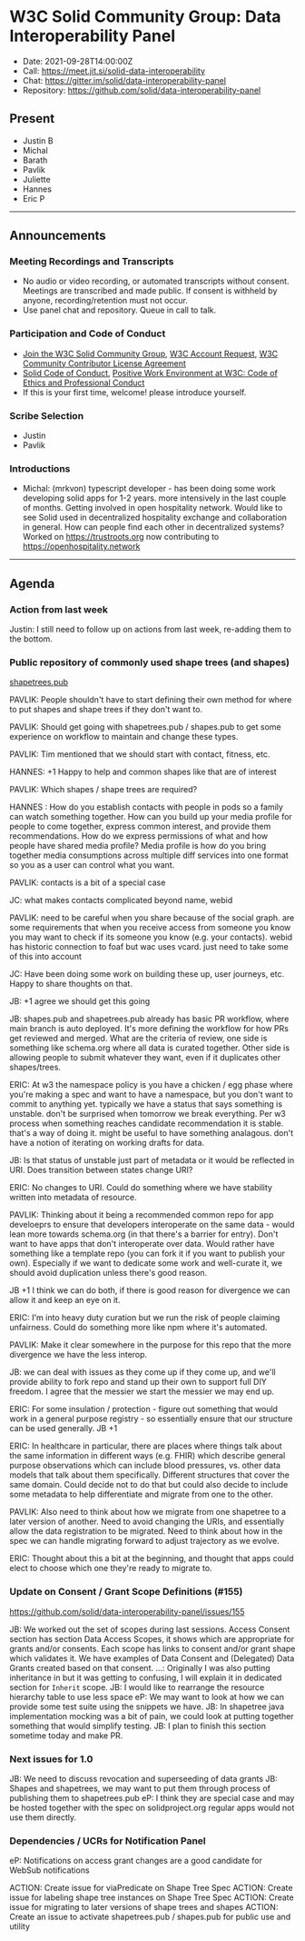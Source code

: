 # W3C Solid Community Group: Data Interoperability Panel

* Date: 2021-09-28T14:00:00Z
* Call: https://meet.jit.si/solid-data-interoperability
* Chat: https://gitter.im/solid/data-interoperability-panel
* Repository: https://github.com/solid/data-interoperability-panel


## Present

* Justin B
* Michal
* Barath
* Pavlik
* Juliette
* Hannes
* Eric P

---

## Announcements

### Meeting Recordings and Transcripts
* No audio or video recording, or automated transcripts without consent. Meetings are transcribed and made public. If consent is withheld by anyone, recording/retention must not occur.
* Use panel chat and repository. Queue in call to talk.


### Participation and Code of Conduct
* [Join the W3C Solid Community Group](https://www.w3.org/community/solid/join), [W3C Account Request](http://www.w3.org/accounts/request), [W3C Community Contributor License Agreement](https://www.w3.org/community/about/agreements/cla/)
* [Solid Code of Conduct](https://github.com/solid/process/blob/master/code-of-conduct.md), [Positive Work Environment at W3C: Code of Ethics and Professional Conduct](https://github.com/solid/process/blob/master/code-of-conduct.md)
* If this is your first time, welcome! please introduce yourself.


### Scribe Selection
* Justin
* Pavlik

### Introductions
* Michal: (mrkvon) typescript developer - has been doing some work developing solid apps for 1-2 years. more intensively in the last couple of months. Getting involved in open hospitality network. Would like to see Solid used in decentralized hospitality exchange and collaboration in general. How can people find each other in decentralized systems? Worked on https://trustroots.org now contributing to https://openhospitality.network
 
---


## Agenda

### Action from last week

Justin: I still need to follow up on actions from last week, re-adding them to the bottom.

### Public repository of commonly used shape trees (and shapes)
[shapetrees.pub](https://github.com/shapetrees/shapetrees.pub)

PAVLIK: People shouldn't have to start defining their own method for where to put shapes and shape trees if they don't want to.

PAVLIK: Should get going with shapetrees.pub / shapes.pub to get some experience on workflow to maintain and change these types.

PAVLIK: Tim mentioned that we should start with contact, fitness, etc.

HANNES: +1 Happy to help and common shapes like that are of interest

PAVLIK: Which shapes / shape trees are required?

HANNES
: How do you establish contacts with people in pods so a family can watch something together. How can you build up your media profile for people to come together, express common interest, and provide them recommendations. How do we express permissions of what and how people have shared media profile? Media profile is how do you bring together media consumptions across multiple diff services into one format so you as a user can control what you want.

PAVLIK: contacts is a bit of a special case

JC: what makes contacts complicated beyond name, webid

PAVLIK: need to be careful when you share because of the social graph. are some requirements that when you receive access from someone you know you may want to check if its someone you know (e.g. your contacts). webid has historic connection to foaf but wac uses vcard. just need to take some of this into account

JC: Have been doing some work on building these up, user journeys, etc. Happy to share thoughts on that.

JB: +1 agree we should get this going

JB: shapes.pub and shapetrees.pub already has basic PR workflow, where main branch is auto deployed. It's more defining the workflow for how PRs get reviewed and merged. What are the criteria of review, one side is something like schema.org where all data is curated together. Other side is allowing people to submit whatever they want, even if it duplicates other shapes/trees.

ERIC: At w3 the namespace policy is you have a chicken / egg phase where you're making a spec and want to have a namespace, but you don't want to commit to anything yet. typically we have a status that says something is unstable. don't be surprised when tomorrow we break everything. Per w3 process when something reaches candidate recommendation it is stable. that's a way of doing it. might be useful to have something analagous. don't have a notion of iterating on working drafts for data.

JB: Is that status of unstable just part of metadata or it would be reflected in URI. Does transition between states change URI?

ERIC: No changes to URI. Could do something where we have stability written into metadata of resource.

PAVLIK: Thinking about it being a recommended common repo for app develoeprs to ensure that developers interoperate on the same data - would lean more towards schema.org (in that there's a barrier for entry). Don't want to have apps that don't interoperate over data. Would rather have something like a template repo (you can fork it if you want to publish your own). Especially if we want to dedicate some work and well-curate it, we should avoid duplication unless there's good reason.

JB +1 I think we can do both, if there is good reason for divergence we can allow it and keep an eye on it.

ERIC: I'm into heavy duty curation but we run the risk of people claiming unfairness. Could do something more like npm where it's automated.

PAVLIK: Make it clear somewhere in the purpose for this repo that the more divergence we have the less interop.

JB: we can deal with issues as they come up if they come up, and we'll provide ability to fork repo and stand up their own to support full DIY freedom. I agree that the messier we start the messier we may end up.

ERIC: For some insulation / protection - figure out something that would work in a general purpose registry - so essentially ensure that our structure can be used generally.  JB +1

ERIC: In healthcare in particular, there are places where things talk about the same information in different ways (e.g. FHIR) which describe general purpose observations which can include blood pressures, vs. other data models that talk about them specifically. Different structures that cover the same domain. Could decide not to do that but could also decide to include some metadata to help differentiate and migrate from one to the other.

PAVLIK: Also need to think about how we migrate from one shapetree to a later version of another. Need to avoid changing the URIs, and essentially allow the data registration to be migrated. Need to think about how in the spec we can handle migrating forward to adjust trajectory as we evolve.

ERIC: Thought about this a bit at the beginning, and thought that apps could elect to choose which one they're ready to migrate to.

### Update on Consent / Grant Scope Definitions (#155)
https://github.com/solid/data-interoperability-panel/issues/155

JB: We worked out the set of scopes during last sessions. Access Consent section has section Data Access Scopes, it shows which are appropriate for grants and/or consents. Each scope has links to consent and/or grant shape which validates it.
We have examples of Data Consent and (Delegated) Data Grants created based on that consent.
...: Originally I was also putting inheritance in but it was getting to confusing, I will explain it in dedicated section for `Inherit` scope.
JB: I would like to rearrange the resource hierarchy table to use less space 
eP: We may want to look at how we can provide some test suite using the snippets we have.
JB: In shapetree java implementation mocking was a bit of pain, we could look at putting together something that would simplify testing.
JB: I plan to finish this section sometime today and make PR. 


### Next issues for 1.0

JB: We need to discuss revocation and superseeding of data grants
JB: Shapes and shapetrees, we may want to put them through process of publishing them to shapetrees.pub
eP: I think they are special case and may be hosted together with the spec on solidproject.org regular apps would not use them directly.


### Dependencies / UCRs for Notification Panel

eP: Notifications on access grant changes are a good candidate for WebSub notifications


ACTION: Create issue for viaPredicate on Shape Tree Spec
ACTION: Create issue for labeling shape tree instances on Shape Tree Spec
ACTION: Create issue for migrating to later versions of shape trees and shapes
ACTION: Create an issue to activate shapetrees.pub / shapes.pub for public use and utility
